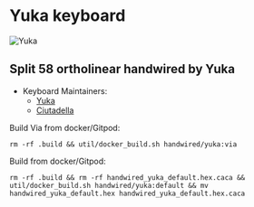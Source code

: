 # Yuka keyboard
![Yuka](https://media.giphy.com/media/13HBDT4QSTpveU/giphy.gif)

## Split 58 ortholinear handwired by Yuka

* Keyboard Maintainers: 
    - [Yuka](https://github.com/yuka)
    - [Ciutadella](https://github.com/ciutadellla)


Build Via from docker/Gitpod:
```
rm -rf .build && util/docker_build.sh handwired/yuka:via
``` 

Build from docker/Gitpod:
```
rm -rf .build && rm -rf handwired_yuka_default.hex.caca && util/docker_build.sh handwired/yuka:default && mv handwired_yuka_default.hex handwired_yuka_default.hex.caca
``` 

